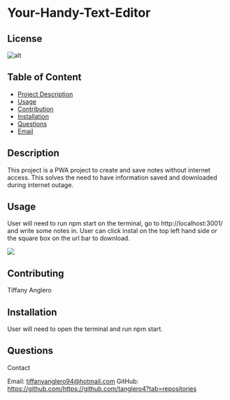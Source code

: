 # Your-Handy-Text-Editor

 ## License
![alt](https://img.shields.io/badge/License--blue)
          
## Table of Content 
- [Project Description](#Description)
- [Usage](#Usage)
- [Contribution](#Contribution)
- [Installation](#Installation)
- [Questions](#Questions)
- [Email](#Email)

## Description
This project is a PWA project to create and save notes without internet access. This solves the need to have information saved and downloaded during internet outage. 

## Usage
User will need to run npm start on the terminal, go to http://localhost:3001/ and write some notes in. User can click instal on the top left hand side or the square box on the url bar to download.

![](./image/)

## Contributing
Tiffany Anglero

## Installation
User will need to open the terminal and run npm start. 

## Questions 
Contact

Email: tiffanyanglero94@hotmail.com
GitHub: https://github.com/https://github.com/tanglero4?tab=repositories   
